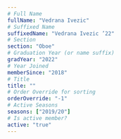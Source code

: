 ```yaml
---
# Full Name
fullName: "Vedrana Ivezic"
# Suffixed Name
suffixedName: "Vedrana Ivezic ’22"
# Section
section: "Oboe"
# Graduation Year (or name suffix)
gradYear: "2022"
# Year Joined
memberSince: "2018"
# Title
title: ""
# Order Override for sorting
orderOverride: "-1"
# Active Seasons
seasons: ["2019/20"]
# Is active member?
active: "true"
---
```


